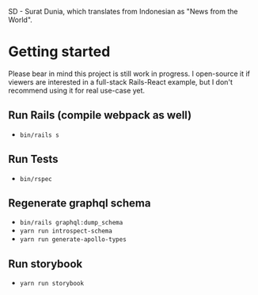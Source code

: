 SD - Surat Dunia, which translates from Indonesian as "News from the World".

# Getting started

Please bear in mind this project is still work in progress. I open-source it if viewers are interested in a full-stack Rails-React example, but I don't recommend using it for real use-case yet.

## Run Rails (compile webpack as well)

- `bin/rails s`

## Run Tests

- `bin/rspec`

## Regenerate graphql schema

- `bin/rails graphql:dump_schema`
- `yarn run introspect-schema`
- `yarn run generate-apollo-types`

## Run storybook

- `yarn run storybook`
